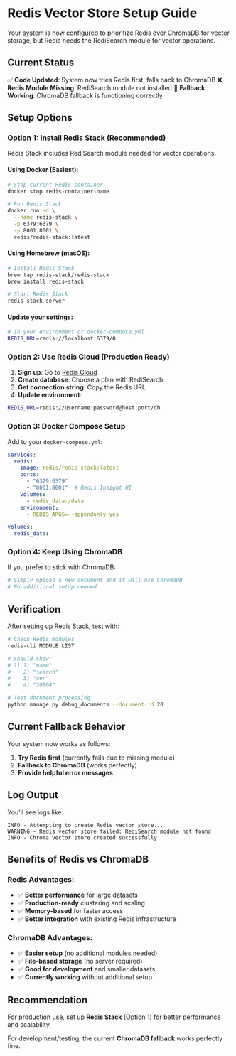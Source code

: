 # Redis Vector Store Setup Guide

Your system is now configured to prioritize Redis over ChromaDB for vector storage, but Redis needs the RediSearch module for vector operations.

## Current Status

✅ **Code Updated**: System now tries Redis first, falls back to ChromaDB
❌ **Redis Module Missing**: RediSearch module not installed
🔄 **Fallback Working**: ChromaDB fallback is functioning correctly

## Setup Options

### Option 1: Install Redis Stack (Recommended)

Redis Stack includes RediSearch module needed for vector operations.

#### Using Docker (Easiest):
```bash
# Stop current Redis container
docker stop redis-container-name

# Run Redis Stack
docker run -d \
  --name redis-stack \
  -p 6379:6379 \
  -p 8001:8001 \
  redis/redis-stack:latest
```

#### Using Homebrew (macOS):
```bash
# Install Redis Stack
brew tap redis-stack/redis-stack
brew install redis-stack

# Start Redis Stack
redis-stack-server
```

#### Update your settings:
```bash
# In your environment or docker-compose.yml
REDIS_URL=redis://localhost:6379/0
```

### Option 2: Use Redis Cloud (Production Ready)

1. **Sign up**: Go to [Redis Cloud](https://redis.com/redis-enterprise-cloud/)
2. **Create database**: Choose a plan with RediSearch
3. **Get connection string**: Copy the Redis URL
4. **Update environment**:
```bash
REDIS_URL=redis://username:password@host:port/db
```

### Option 3: Docker Compose Setup

Add to your `docker-compose.yml`:

```yaml
services:
  redis:
    image: redis/redis-stack:latest
    ports:
      - "6379:6379"
      - "8001:8001"  # Redis Insight UI
    volumes:
      - redis_data:/data
    environment:
      - REDIS_ARGS=--appendonly yes

volumes:
  redis_data:
```

### Option 4: Keep Using ChromaDB

If you prefer to stick with ChromaDB:

```bash
# Simply upload a new document and it will use ChromaDB
# No additional setup needed
```

## Verification

After setting up Redis Stack, test with:

```bash
# Check Redis modules
redis-cli MODULE LIST

# Should show:
# 1) 1) "name"
#    2) "search"
#    3) "ver"
#    4) "20804"

# Test document processing
python manage.py debug_documents --document-id 20
```

## Current Fallback Behavior

Your system now works as follows:

1. **Try Redis first** (currently fails due to missing module)
2. **Fallback to ChromaDB** (works perfectly)
3. **Provide helpful error messages**

## Log Output

You'll see logs like:
```
INFO - Attempting to create Redis vector store...
WARNING - Redis vector store failed: RediSearch module not found
INFO - Chroma vector store created successfully
```

## Benefits of Redis vs ChromaDB

### Redis Advantages:
- ✅ **Better performance** for large datasets
- ✅ **Production-ready** clustering and scaling
- ✅ **Memory-based** for faster access
- ✅ **Better integration** with existing Redis infrastructure

### ChromaDB Advantages:
- ✅ **Easier setup** (no additional modules needed)
- ✅ **File-based storage** (no server required)
- ✅ **Good for development** and smaller datasets
- ✅ **Currently working** without additional setup

## Recommendation

For production use, set up **Redis Stack** (Option 1) for better performance and scalability.

For development/testing, the current **ChromaDB fallback** works perfectly fine.
